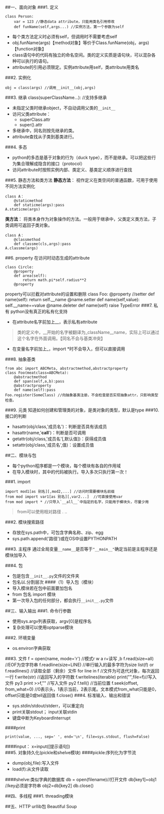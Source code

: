 ##一、面向对象
###1. 定义

	class Person:
		var = 123 //静态data attribute，只能用类名引用修改
		def funName(self,args...) //实例方法，第一个参数为self
* 每个类方法定义时必须有self，但调用时不需要考虑self
* obj.funName(args)【method对象】等价于Class.funName(obj，args)【function对象】
* class语句中的代码有独立的命名空间。类的定义实质是语句块，可以混杂各种可以执行的语句。
* attribute的引用必须限定。实例attribute用self，类attribute用类名

###2. 实例化
	
	obj = class(args) //调用__init__(obj,args)
###3. 继承
	class(superClassName...):	//支持多继承
* 未指定父类时继承object，不自动调用父类的`__init__`
* 访问父类attribute：
	* superClass.attr
	* super().attr
* 多继承中，同名则按先继承的类。
* attribute查找从子类到基类进行。

###4. 多态
* python的多态是基于对象的行为（duck type），而不是继承。可以把这些行为集合理解成隐含的接口（protocol）
* 访问attribute时按照实例内部、类定义、基类定义顺序进行查找

###5. 静态方法和类方法
**静态方法**：
视作定义在类空间的普通函数，可用于使用不同方法实例化

	class A：
		@staticmethod
		def staticme(args):pass
	A.staticme(args)
**类方法**：
将类本身作为对象操作的方法。一般用于继承中，父类定义类方法，子类调用可返回子类对象。	

	class A：
		@classmethod
		def classme(cls,args):pass
	A.classme(args)

##6. property
在访问时动态生成的attribute

	class Circle:
		@property
		def area(self):
			return math.pi*self.radius**2
		@property
property可以拦截对attribute的设置和删除
	class Foo:
		@property   //setter
		def name(self):
			return self.__name
		@name.setter
		def name(self,value):
			self.__name==value
		@name.deleter
		def name(self)
			raise TypeError
###7. 私有
python没有真正的私有化支持

* 在attribute名字前加上__，表示私有attribute
> 类的定义中，__开始的名字被翻译为_className__name，实际上可以通过这个名字在外面调用。【同名不会与基类冲突】

- 在变量名字前加上_，import *时不会导入，但可以直接调用

###8. 抽象基类

	from abc import ABCMeta, abstractmethod,abstractproperty
	class Foo(meatclass=ABCMeta):
		@abstractmethod
		def span(self,a,b):pass
		@abstractproperty
		def name(self):pass
	Foo.register(SomeClass) //向抽象基类注册，不会检查是否实现抽象attr，只影响类型检查。

###9. 元类
知道如何创建和管理类的对象，是类对象的类型，默认是type
###10. 接口的判断
* hasattr(obj/class,'成员名')：判断是否具有该成员
* hasattr(name,'__call__')：判断是否可调用
* getattr(obj/class,'成员名'[,默认值])：获得成员值
* setattr(obj/class,'成员名',值)：设置成员值

##二、模块与包
* 每个python程序都是一个模块，每个模块有各自的作用域
* 在导入模块时，其中的代码被执行。导入多次只执行第一次！

###1. import
	
	import mod1[as 别名][,mod2,...] //访问时需要模块名前缀
	from mod import var1[as 别名][,var2...]  //可直接使用var
	from mod import * //只导入`__all__`中指定的名字，只能用于模块头，尽量少用
> from可以使用相对路径 .  ..

###2. 模块搜索路径
* 存放在sys.path中，可包含字典名称、zip、egg
* sys.path.append('路径')或在OS中设置PYTHONPATH

###3. 主程序
通过全局变量`__name__`是否等于`"__main__"`确定当前是主程序还是模块加导入

###4. 包
* 包是包含`__init__.py`文件的文件夹
* 包名以.分割层次
####（1）导入包（模块）
* 导入模块若在包中前面要加包名
* from 包名 import 模块
* 第一次导入包的任何部分，都会执行`__init__.py`文件

##三、输入输出
###1. 命令行参数
* 使用sys.argv列表获取，argv[0]是程序名
* 复杂处理可以使用optparse模块

###2. 环境变量
* os.environ字典获取

###3. 文件
	f = open(name, mode='r') //模式r w a r+读写 ,b
	f.read(size=all)			//EOF为空字符串
	f.readline(size=LINE)		//单行输入的最多字符为size
	list(f) or f.readlines()	//读取全部（剩余）文件
	for line in f 	//文件为可迭代对象，每次返回一行
	f.write(str) 		//返回写入的字符数
	f.writelines(iterable)
	print("",file=f)//写入文件 py3
	print >>f,""	//写入文件 py2
	f.tell() 		//当前位置
	f.seek(offset, from_what=0) //0表示头，1表示当前，2表示尾。文本模式from_what只能是0，offset只能是0或tell返回值
	f.close()
###4. 标准输入、输出和错误
* sys.stdin/stdout/stderr，可以重定向
* print关联stdout； input关联stdin
* 键盘中断为KeyboardInterrupt

####print

	print(value, ..., sep=' ', end='\n', file=sys.stdout, flush=False)	
####input：
	x=input([提示语句])		
###5. 对象持久化(pickle和shelve模块)
####pickle:序列化为字节流
* dump(obj,file):写入文件
* load(f):从文件读取

####shelve:类似字典的数据库
	db = open(filename)//打开文件
	db[key1]=obj1      //key必须是字符串
	obj2=db[key2]
	db.close()

##四、多线程
###1. threading模块

##五、HTTP 
urllib包 Beautiful Soup